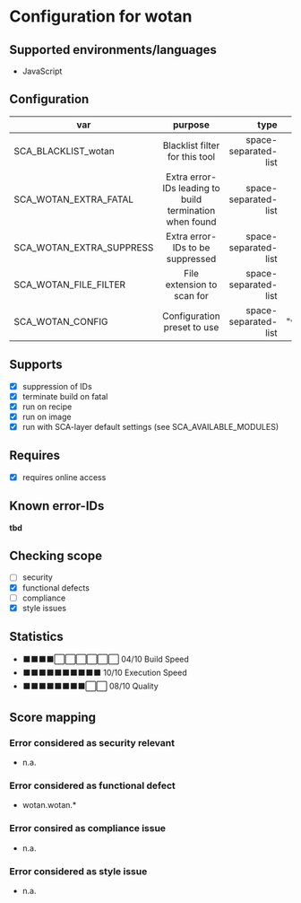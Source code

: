 # Configuration for wotan

## Supported environments/languages

* JavaScript

## Configuration

| var | purpose | type | default |
| ------------- |:-------------:| -----:| -----:
| SCA_BLACKLIST_wotan | Blacklist filter for this tool | space-separated-list | ""
| SCA_WOTAN_EXTRA_FATAL | Extra error-IDs leading to build termination when found | space-separated-list | "":
| SCA_WOTAN_EXTRA_SUPPRESS | Extra error-IDs to be suppressed | space-separated-list | ""
| SCA_WOTAN_FILE_FILTER | File extension to scan for | space-separated-list | ".js .ts .vue"
| SCA_WOTAN_CONFIG | Configuration preset to use | space-separated-list | "wotan:recommended"

## Supports

* [x] suppression of IDs
* [x] terminate build on fatal
* [x] run on recipe
* [x] run on image
* [x] run with SCA-layer default settings (see SCA_AVAILABLE_MODULES)

## Requires

* [x] requires online access

## Known error-IDs

__tbd__

## Checking scope

* [ ] security
* [x] functional defects
* [ ] compliance
* [x] style issues

## Statistics

* ⬛⬛⬛⬛⬜⬜⬜⬜⬜⬜ 04/10 Build Speed
* ⬛⬛⬛⬛⬛⬛⬛⬛⬛⬛ 10/10 Execution Speed
* ⬛⬛⬛⬛⬛⬛⬛⬛⬜⬜ 08/10 Quality

## Score mapping

### Error considered as security relevant

* n.a.

### Error considered as functional defect

* wotan.wotan.*

### Error consired as compliance issue

* n.a.

### Error considered as style issue

* n.a.
